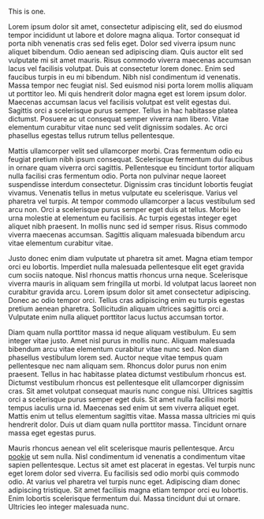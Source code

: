 This is one.

Lorem ipsum dolor sit amet, consectetur adipiscing elit, sed do eiusmod tempor incididunt ut labore et dolore magna aliqua. Tortor consequat id porta nibh venenatis cras sed felis eget. Dolor sed viverra ipsum nunc aliquet bibendum. Odio aenean sed adipiscing diam. Quis auctor elit sed vulputate mi sit amet mauris. Risus commodo viverra maecenas accumsan lacus vel facilisis volutpat. Duis at consectetur lorem donec. Enim sed faucibus turpis in eu mi bibendum. Nibh nisl condimentum id venenatis. Massa tempor nec feugiat nisl. Sed euismod nisi porta lorem mollis aliquam ut porttitor leo. Mi quis hendrerit dolor magna eget est lorem ipsum dolor. Maecenas accumsan lacus vel facilisis volutpat est velit egestas dui. Sagittis orci a scelerisque purus semper. Tellus in hac habitasse platea dictumst. Posuere ac ut consequat semper viverra nam libero. Vitae elementum curabitur vitae nunc sed velit dignissim sodales. Ac orci phasellus egestas tellus rutrum tellus pellentesque.

Mattis ullamcorper velit sed ullamcorper morbi. Cras fermentum odio eu feugiat pretium nibh ipsum consequat. Scelerisque fermentum dui faucibus in ornare quam viverra orci sagittis. Pellentesque eu tincidunt tortor aliquam nulla facilisi cras fermentum odio. Porta non pulvinar neque laoreet suspendisse interdum consectetur. Dignissim cras tincidunt lobortis feugiat vivamus. Venenatis tellus in metus vulputate eu scelerisque. Varius vel pharetra vel turpis. At tempor commodo ullamcorper a lacus vestibulum sed arcu non. Orci a scelerisque purus semper eget duis at tellus. Morbi leo urna molestie at elementum eu facilisis. Ac turpis egestas integer eget aliquet nibh praesent. In mollis nunc sed id semper risus. Risus commodo viverra maecenas accumsan. Sagittis aliquam malesuada bibendum arcu vitae elementum curabitur vitae.

Justo donec enim diam vulputate ut pharetra sit amet. Magna etiam tempor orci eu lobortis. Imperdiet nulla malesuada pellentesque elit eget gravida cum sociis natoque. Nisl rhoncus mattis rhoncus urna neque. Scelerisque viverra mauris in aliquam sem fringilla ut morbi. Id volutpat lacus laoreet non curabitur gravida arcu. Lorem ipsum dolor sit amet consectetur adipiscing. Donec ac odio tempor orci. Tellus cras adipiscing enim eu turpis egestas pretium aenean pharetra. Sollicitudin aliquam ultrices sagittis orci a. Vulputate enim nulla aliquet porttitor lacus luctus accumsan tortor.

Diam quam nulla porttitor massa id neque aliquam vestibulum. Eu sem integer vitae justo. Amet nisl purus in mollis nunc. Aliquam malesuada bibendum arcu vitae elementum curabitur vitae nunc sed. Non diam phasellus vestibulum lorem sed. Auctor neque vitae tempus quam pellentesque nec nam aliquam sem. Rhoncus dolor purus non enim praesent. Tellus in hac habitasse platea dictumst vestibulum rhoncus est. Dictumst vestibulum rhoncus est pellentesque elit ullamcorper dignissim cras. Sit amet volutpat consequat mauris nunc congue nisi. Ultrices sagittis orci a scelerisque purus semper eget duis. Sit amet nulla facilisi morbi tempus iaculis urna id. Maecenas sed enim ut sem viverra aliquet eget. Mattis enim ut tellus elementum sagittis vitae. Massa massa ultricies mi quis hendrerit dolor. Duis ut diam quam nulla porttitor massa. Tincidunt ornare massa eget egestas purus.

Mauris rhoncus aenean vel elit scelerisque mauris pellentesque. Arcu <a name="pookie1"></a>[pookie](#pookie1) ut sem nulla. Nisl condimentum id venenatis a condimentum vitae sapien pellentesque. Lectus sit amet est placerat in egestas. Vel turpis nunc eget lorem dolor sed viverra. Eu facilisis sed odio morbi quis commodo odio. At varius vel pharetra vel turpis nunc eget. Adipiscing diam donec adipiscing tristique. Sit amet facilisis magna etiam tempor orci eu lobortis. Enim lobortis scelerisque fermentum dui. Massa tincidunt dui ut ornare. Ultricies leo integer malesuada nunc.
